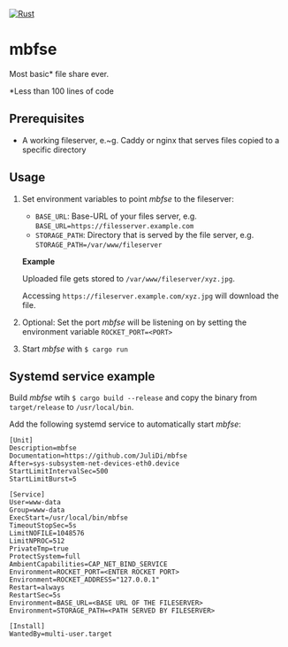 [![Rust](https://github.com/JuliDi/mbfse/actions/workflows/rust.yml/badge.svg?branch=main)](https://github.com/JuliDi/mbfse/actions/workflows/rust.yml)

# mbfse

Most basic* file share ever.

*Less than 100 lines of code

## Prerequisites
* A working fileserver, e.~g. Caddy or nginx that serves files copied to a specific directory

## Usage

1. Set environment variables to point _mbfse_ to the fileserver:
    * `BASE_URL`: Base-URL of your files server, e.g. `BASE_URL=https://filesserver.example.com`
    * `STORAGE_PATH`: Directory that is served by the file server, e.g. `STORAGE_PATH=/var/www/fileserver`
   
   **Example**
   
   Uploaded file gets stored to `/var/www/fileserver/xyz.jpg`.

   Accessing `https://fileserver.example.com/xyz.jpg` will download the file.

2. Optional: Set the port _mbfse_ will be listening on by setting the environment variable `ROCKET_PORT=<PORT>`
3. Start _mbfse_ with `$ cargo run`

## Systemd service example
Build _mbfse_ wtih `$ cargo build --release` and copy the binary from `target/release` to `/usr/local/bin`.

Add the following systemd service to automatically start _mbfse_:

```systemd
[Unit]
Description=mbfse
Documentation=https://github.com/JuliDi/mbfse
After=sys-subsystem-net-devices-eth0.device
StartLimitIntervalSec=500
StartLimitBurst=5

[Service]
User=www-data
Group=www-data
ExecStart=/usr/local/bin/mbfse
TimeoutStopSec=5s
LimitNOFILE=1048576
LimitNPROC=512
PrivateTmp=true
ProtectSystem=full
AmbientCapabilities=CAP_NET_BIND_SERVICE
Environment=ROCKET_PORT=<ENTER ROCKET PORT>
Environment=ROCKET_ADDRESS="127.0.0.1"
Restart=always
RestartSec=5s
Environment=BASE_URL=<BASE URL OF THE FILESERVER>
Environment=STORAGE_PATH=<PATH SERVED BY FILESERVER>

[Install]
WantedBy=multi-user.target
```